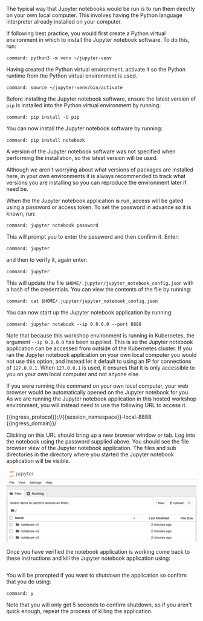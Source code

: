 The typical way that Jupyter notebooks would be run is to run them directly on your own local computer. This involves having the Python language interpreter already installed on your computer.

If following best practice, you would first create a Python virtual environment in which to install the Jupyter notebook software. To do this, run:

```terminal:execute
command: python3 -m venv ~/jupyter-venv
```

Having created the Python virtual environment, activate it so the Python runtime from the Python virtual environment is used.

```terminal:execute
command: source ~/jupyter-venv/bin/activate
```

Before installing the Jupyter notebook software, ensure the latest version of ``pip`` is installed into the Python virtual environment by running:

```terminal:execute
command: pip install -U pip
```

You can now install the Jupyter notebook software by running:

```terminal:execute
command: pip install notebook
```

A version of the Jupyter notebook software was not specified when performing the installation, so the latest version will be used.

Although we aren't worrying about what versions of packages are installed here, in your own environments it is always recommended to track what versions you are installing so you can reproduce the environment later if need be.

When the the Jupyter notebook application is run, access will be gated using a password or access token. To set the password in advance so it is known, run:

```terminal:execute
command: jupyter notebook password
```

This will prompt you to enter the password and then confirm it. Enter:

```terminal:execute
command: jupyter
```

and then to verify it, again enter:

```terminal:execute
command: jupyter
```

This will update the file ``$HOME/.jupyter/jupyter_notebook_config.json`` with a hash of the credentials. You can view the contents of the file by running:

```terminal:execute
command: cat $HOME/.jupyter/jupyter_notebook_config.json
```

You can now start up the Jupyter notebook application by running:


```terminal:execute
command: jupyter notebook --ip 0.0.0.0 --port 8888
```

Note that because this workshop environment is running in Kubernetes, the argument ``--ip 0.0.0.0`` has been supplied. This is so the Jupyter notebook application can be accessed from outside of the Kubernetes cluster. If you ran the Jupyter notebook application on your own local computer you would not use this option, and instead let it default to using an IP for connections of ``127.0.0.1``. When ``127.0.0.1`` is used, it ensures that it is only accessible to you on your own local computer and not anyone else.

If you were running this command on your own local computer, your web browser would be automatically opened on the Jupyter notebook for you. As we are running the Jupyter notebook application in this hosted workshop environment, you will instead need to use the following URL to access it.

{{ingress_protocol}}://{{session_namespace}}-local-8888.{{ingress_domain}}/

Clicking on this URL should bring up a new browser window or tab. Log into the notebook using the password supplied above. You should see the file browser view of the Jupyter notebook application. The files and sub directories in the directory where you started the Jupyter notebook application will be visible.

![Classic Interface](notebook-classic.png)

Once you have verified the notebook application is working come back to these instructions and kill the Jupyter notebook application using:

```terminal:interrupt
```

You will be prompted if you want to shutdown the application so confirm that you do using:

```terminal:execute
command: y
```

Note that you will only get 5 seconds to confirm shutdown, so if you aren't quick enough, repeat the process of killing the application.
